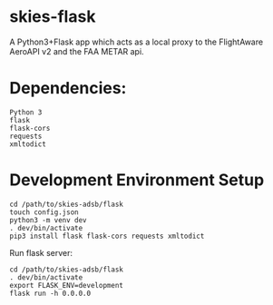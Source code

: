 # skies-flask

A Python3+Flask app which acts as a local proxy to the FlightAware AeroAPI v2 and the FAA METAR api.

# Dependencies:

```
Python 3
flask
flask-cors
requests
xmltodict
```

# Development Environment Setup

```
cd /path/to/skies-adsb/flask
touch config.json
python3 -m venv dev
. dev/bin/activate
pip3 install flask flask-cors requests xmltodict
```

Run flask server:

```
cd /path/to/skies-adsb/flask
. dev/bin/activate
export FLASK_ENV=development
flask run -h 0.0.0.0
```
